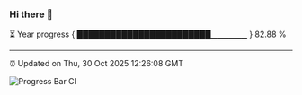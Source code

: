 ### Hi there 👋

⏳ Year progress { ████████████████████████▁▁▁▁▁▁ } 82.88 %

---

⏰ Updated on Thu, 30 Oct 2025 12:26:08 GMT

![Progress Bar CI](https://github.com/code-lakshay/GitHub-Actions-Demo/workflows/Progress%20Bar%20CI/badge.svg)
